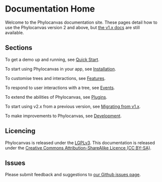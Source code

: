 # Documentation Home

Welcome to the Phylocanvas documentation site. These pages detail how to use the Phylocanvas version 2 and above, but [the v1.x docs](/v1.x) are still available.

## Sections

To get a demo up and running, see [Quick Start](/docs/quick-start/).

To start using Phylocanvas in your app, see [Installation](/docs/install/).

To customise trees and interactions, see [Features](/docs/features/).

To respond to user interactions with a tree, see [Events](/docs/events/).

To extend the abilities of Phylocanvas, see [Plugins](/docs/plugins/).

To start using v2.x from a previous version, see [Migrating from v1.x](/docs/migrating-from-1x/).

To make improvements to Phylocanvas, see [Development](/docs/development/).

## Licencing

Phylocanvas is released under the [LGPLv3](https://raw.githubusercontent.com/phylocanvas/phylocanvas/master/LICENCE).
This documentation is released under the [Creative Commons Attribution-ShareAlike Licence (CC BY-SA)](https://raw.githubusercontent.com/phylocanvas/phylocanvas/master/LICENCE-docs).

## Issues

Please submit feedback and suggestions to [our Github issues page](https://github.com/phylocanvas/phylocanvas/issues).
